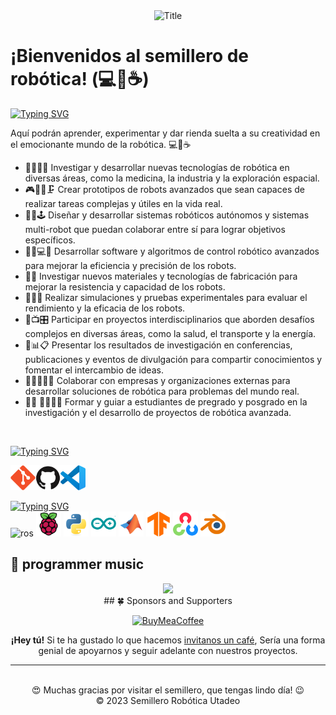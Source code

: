 <div align="center"><img src="https://readme-typing-svg.herokuapp.com?font=Architects+Daughter&color=%2338C2FF&size=50&center=true&vCenter=true&height=70&width=950&lines=¡La+revolución+robótica+comienza+aquí!" alt="Title"></img></div>


# ¡Bienvenidos al semillero de robótica! (💻💖☕)


[![Typing SVG](https://readme-typing-svg.herokuapp.com?font=comfortaa&color=016EEA&size=24&width=600&lines=Diseñar+Desarrollar+Construir+Programar;Investigar+Optimizar+Simular+Modelar)](https://git.io/typing-svg)


Aquí podrán aprender, experimentar y dar rienda suelta a su creatividad en el emocionante mundo de la robótica. 💻💖☕


- 🧐🌱🚀🤓 Investigar y desarrollar nuevas tecnologías de robótica en diversas áreas, como la medicina, la industria y la exploración espacial.
- 🎮👩‍🔧🗜 Crear prototipos de robots avanzados que sean capaces de realizar tareas complejas y útiles en la vida real.
- 👾🎯🕹  Diseñar y desarrollar sistemas robóticos autónomos y sistemas multi-robot que puedan colaborar entre sí para lograr objetivos específicos.
- 👩‍💻💻🧮 Desarrollar software y algoritmos de control robótico avanzados para mejorar la eficiencia y precisión de los robots.
- 🦾🤖 Investigar nuevos materiales y tecnologías de fabricación para mejorar la resistencia y capacidad de los robots.
- 🚦🚧🚨 Realizar simulaciones y pruebas experimentales para evaluar el rendimiento y la eficacia de los robots.
- 🧿📺🎛 Participar en proyectos interdisciplinarios que aborden desafíos complejos en diversas áreas, como la salud, el transporte y la energía.
- 📌📊📋 Presentar los resultados de investigación en conferencias, publicaciones y eventos de divulgación para compartir conocimientos y fomentar el intercambio de ideas.
- 🏡🏢💁‍♀️🤵   Colaborar con empresas y organizaciones externas para desarrollar soluciones de robótica para problemas del mundo real.
- 👨‍🏫 👩‍🎓👨‍🎓 Formar y guiar a estudiantes de pregrado y posgrado en la investigación y el desarrollo de proyectos de robótica avanzada.
 
<br>

[![Typing SVG](https://readme-typing-svg.herokuapp.com?font=comfortaa&color=016EEA&size=24&width=500&lines=Basic)](https://git.io/typing-svg)<br>


<img src="https://github.com/devicons/devicon/blob/master/icons/git/git-original.svg" title="Git" alt="Git" width="40" height="40"/><img src="https://github.com/devicons/devicon/blob/master/icons/github/github-original.svg" title="github" alt="github" width="40" height="40"/><img src="https://github.com/devicons/devicon/blob/master/icons/vscode/vscode-original.svg" title="vscode" alt="vscode" width="40" height="40"/>
<br>
	
[![Typing SVG](https://readme-typing-svg.herokuapp.com?font=comfortaa&color=016EEA&size=24&width=500&lines=Robotics)](https://git.io/typing-svg)<br>
<img src="https://upload.wikimedia.org/wikipedia/commons/b/bb/Ros_logo.svg" title="ros" alt="ros" width="80" height="40"/>
<img src="https://github.com/devicons/devicon/blob/master/icons/raspberrypi/raspberrypi-original.svg" title="arduino" alt="arduino" width="40" height="40"/>
<img src="https://github.com/devicons/devicon/blob/master/icons/python/python-original.svg" title="python" alt="python" width="40" height="40"/>
<img src="https://github.com/devicons/devicon/blob/master/icons/arduino/arduino-original.svg" title="RaspberryPi" alt="RaspberryPi" width="40" height="40"/>
<img src="https://github.com/devicons/devicon/blob/master/icons/matlab/matlab-original.svg" title="matlab" alt="matlab" width="40" height="40"/>
<img src="https://github.com/devicons/devicon/blob/master/icons/tensorflow/tensorflow-original.svg" title="TensorFlow" alt="TensorFlow" width="40" height="40"/>
<img src="https://github.com/devicons/devicon/blob/master/icons/opencv/opencv-original.svg" title="opencv" alt="opencv" width="40" height="40"/>
<img src="https://github.com/devicons/devicon/blob/master/icons/blender/blender-original.svg" title="blender" alt="blender" width="40" height="40"/>
	
</div>




## 🎵 programmer music
	
<div id="header" align="center">
<img src="https://media.giphy.com/media/M9gbBd9nbDrOTu1Mqx/giphy.gif" width="100"/>
	
	
</div>

<div align="center">
## 🍀 Sponsors and Supporters

[![BuyMeaCoffee](https://img.shields.io/badge/Buymeacoffee-%23FFDD00.svg?&style=for-the-badge&logo=buy-me-a-coffee&logoColor=black)](https://buymeacoff.ee)


    
**¡Hey tú!** Si te ha gustado lo que hacemos [invitanos un café](https://bmc.xyz),  Sería una forma genial de apoyarnos y seguir adelante con nuestros proyectos.

---
	

	
<br>
  😍 Muchas gracias por visitar el semillero, que tengas lindo día! 😉
  <br/>  
  &copy; 2023 Semillero Robótica Utadeo
</div>
